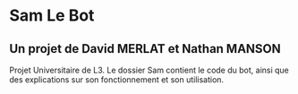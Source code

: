 <DOCTYPE html>
  <head>
  </head>
  <body>
    <h1>Sam Le Bot</h1>
    <h2>Un projet de David MERLAT et Nathan MANSON</h2>
    <p>Projet Universitaire de L3. Le dossier Sam contient le code du bot, ainsi que des explications sur son fonctionnement et son utilisation.</p>
  </body>
</html>
